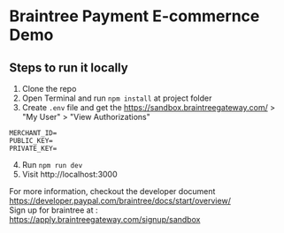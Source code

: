 # Braintree Payment E-commernce Demo

## Steps to run it locally

1. Clone the repo
2. Open Terminal and run `npm install` at project folder
3. Create `.env` file and get the https://sandbox.braintreegateway.com/ > "My User" > "View Authorizations"
```
MERCHANT_ID=
PUBLIC_KEY=
PRIVATE_KEY=
```
4. Run `npm run dev` 
5. Visit http://localhost:3000


For more information, checkout the developer document https://developer.paypal.com/braintree/docs/start/overview/  
Sign up for braintree at : https://apply.braintreegateway.com/signup/sandbox  
